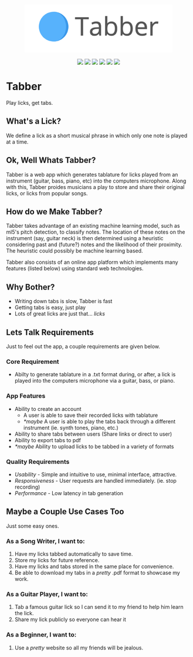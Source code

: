 <p align="center">
    <img src="https://github.com/isaaccormack/Tabber/blob/develop/webapp/public/logo.png" height="130">
</p>

<p align="center">
    <img src="https://img.shields.io/github/package-json/v/isaaccormack/tabber/develop/server?style=flat-square" />
    <img src="https://img.shields.io/github/package-json/v/isaaccormack/tabber/develop/webapp?style=flat-square" />
    <img src="https://img.shields.io/david/isaaccormack/tabber?path=server&style=flat-square" />
    <img src="https://img.shields.io/github/contributors/isaaccormack/tabber?style=flat-square" />
    <img src="https://img.shields.io/github/issues-raw/isaaccormack/tabber?style=flat-square" />
    <img src="https://img.shields.io/codecov/c/github/isaaccormack/tabber/develop?style=flat-square" />
</p>

# Tabber
Play licks, get tabs.

## What's a Lick? 
We define a lick as a short musical phrase in which only one note is played at a time.

## Ok, Well Whats Tabber?
Tabber is a web app which generates tablature for licks played from an instrument (guitar, bass, piano, etc) into the computers microphone. Along with this, Tabber proides musicians a play to store and share their original licks, or licks from popular songs.

## How do we Make Tabber?
Tabber takes advantage of an existing machine learning model, such as ml5's pitch detection, to classify notes. The location of these notes on the instrument (say, guitar neck) is then determined using a heuristic considering past and (future?) notes and the likelihood of their proximity. The heuristic could possibly be machine learning based. 

Tabber also consists of an online app platform which implements many features (listed below) using standard web technologies.

## Why Bother?
- Writing down tabs is slow, Tabber is fast
- Getting tabs is easy, just play
- Lots of great licks are just that... _licks_

## Lets Talk Requirements
Just to feel out the app, a couple requirements are given below.

### Core Requirement
- Abilty to generate tablature in a .txt format during, or after, a lick is played into the computers microphone via a guitar, bass, or piano.

### App Features
- Ability to create an account
    - A user is able to save their recorded licks with tablature
    - _*maybe_ A user is able to play the tabs back through a different instrument (ie. synth tones, piano, etc.)
- Ability to share tabs between users (Share links or direct to user)
- Ability to export tabs to pdf
- _*maybe_ Ability to upload licks to be tabbed in a variety of formats 

### Quality Requirements
- _Usability_ - Simple and intuitive to use, minimal interface, attractive.
- _Responsiveness_ - User requests are handled immediately. (ie. stop recording)
- _Performance_ - Low latency in tab generation

## Maybe a Couple Use Cases Too
Just some easy ones.

### As a Song Writer, I want to:
1. Have my licks tabbed automatically to save time.
2. Store my licks for future reference.
3. Have my licks and tabs stored in the same place for convenience.
4. Be able to download my tabs in a _pretty_ .pdf format to showcase my work.

### As a Guitar Player, I want to:
1. Tab a famous guitar lick so I can send it to my friend to help him learn the lick.
2. Share my lick publicly so everyone can hear it

### As a Beginner, I want to:
1. Use a _pretty_ website so all my friends will be jealous.
